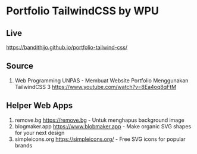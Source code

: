 # Portfolio TailwindCSS by WPU

## Live

<https://bandithijo.github.io/portfolio-tailwind-css/>

## Source

1. Web Programming UNPAS - Membuat Website Portfolio Menggunakan TailwindCSS 3 <https://www.youtube.com/watch?v=8Ea4oq8qFtM>

## Helper Web Apps

1. remove.bg <https://remove.bg> - Untuk menghapus background image
1. blogmaker.app <https://www.blobmaker.app> - Make organic SVG shapes for your next design
1. simpleicons.org <https://simpleicons.org/> - Free SVG icons for popular brands
